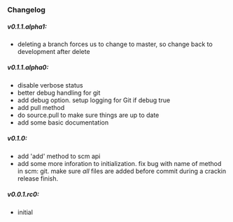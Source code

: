 ### Changelog

##### v0.1.1.alpha1:
* deleting a branch forces us to change to master, so change back to development after delete

##### v0.1.1.alpha0:
* disable verbose status
* better debug handling for git
* add debug option. setup logging for Git if debug true
* add pull method
* do source.pull to make sure things are up to date
* add some basic documentation

##### v0.1.0:
* add 'add' method to scm api
* add some more inforation to initialization. fix bug with name of method in scm: git. make sure *all* files are added before commit during a crackin release finish.

##### v0.0.1.rc0:
* initial

